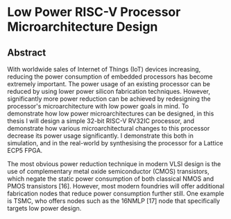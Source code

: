 # Low Power RISC-V Processor Microarchitecture Design

## Abstract
With worldwide sales of Internet of Things (IoT) devices increasing, reducing the power consumption of embedded
processors has become extremely important. The power usage of an existing processor can be reduced by using
lower power silicon fabrication techniques. However, significantly more power reduction can be achieved by
redesigning the processor's microarchitecture with low power goals in mind. To demonstrate how low
power microarchitectures can be designed, in this thesis I will design a simple 32-bit RISC-V RV32IC processor,
and demonstrate how various microarchitectural changes to this processor decrease its power usage significantly.
I demonstrate this both in simulation, and in the real-world by synthesising the processor for a Lattice ECP5 FPGA.



The most obvious power reduction technique in modern VLSI design is the use of complementary metal oxide semiconductor
(CMOS) transistors, which negate the static power consumption of both classical NMOS and PMOS transistors [16].
However, most modern foundries will offer additional fabrication nodes that reduce power consumption further still.
One example is TSMC, who offers nodes such as the 16NMLP [17] node that specifically targets low power design.
